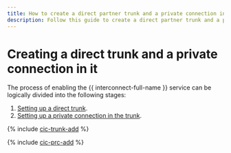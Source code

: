 ```yaml
---
title: How to create a direct partner trunk and a private connection in it in {{ interconnect-full-name }}
description: Follow this guide to create a direct partner trunk and a private connection in it.
---
```


# Creating a direct trunk and a private connection in it

The process of enabling the {{ interconnect-full-name }} service can be logically divided into the following stages:
1. [Setting up a direct trunk](#trunk-create).
1. [Setting up a private connection in the trunk](#priv-create).

{% include [cic-trunk-add](../../_includes/interconnect/trunk-add.md) %}

{% include [cic-prc-add](../../_includes/interconnect/priv-add.md) %}

